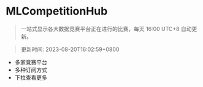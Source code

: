 # MLCompetitionHub

> 一站式显示各大数据竞赛平台正在进行的比赛，每天 16:00 UTC+8 自动更新。
  
> 更新时间: 2023-08-20T16:02:59+0800 

* 多家竞赛平台
* 多种订阅方式
* 下拉查看更多